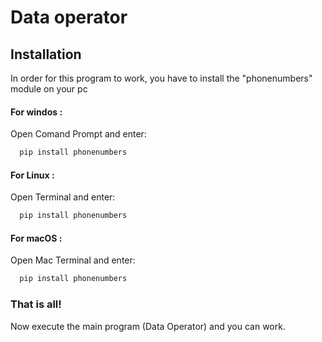
# Data operator




## Installation

In order for this program to work, you have to install the "phonenumbers" module on your pc


#### For windos :

Open Comand Prompt and enter: 
```bash
  pip install phonenumbers
```

#### For Linux :
Open Terminal and enter: 
```bash
  pip install phonenumbers
```

#### For macOS :
Open Mac Terminal and enter: 
```bash
  pip install phonenumbers
```

### That is all!

Now execute the main program (Data Operator) and you can work.
